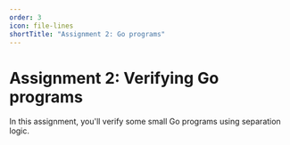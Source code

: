 ```yaml
---
order: 3
icon: file-lines
shortTitle: "Assignment 2: Go programs"
---
```


# Assignment 2: Verifying Go programs

In this assignment, you'll verify some small Go programs using separation logic.
